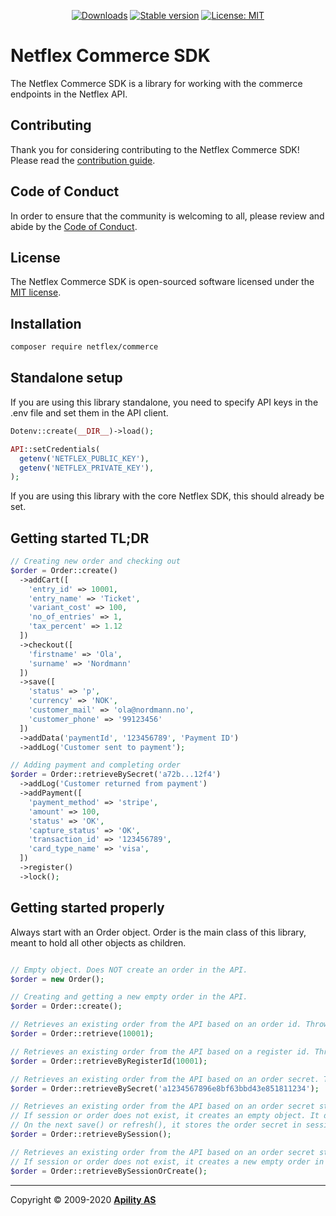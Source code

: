 <p align="center">
<a href="https://packagist.org/packages/netflex/commerce/stats"><img src="https://img.shields.io/packagist/dm/netflex/commerce" alt="Downloads"></a>
<a href="https://packagist.org/packages/netflex/commerce"><img src="https://img.shields.io/packagist/v/netflex/commerce?label=stable" alt="Stable version"></a>
<a href="https://opensource.org/licenses/MIT"><img src="https://img.shields.io/github/license/netflex-sdk/sdk.svg" alt="License: MIT"></a>
</p>

# Netflex Commerce SDK
The Netflex Commerce SDK is a library for working with the commerce endpoints in the Netflex API.

## Contributing
Thank you for considering contributing to the Netflex Commerce SDK! Please read the [contribution guide](CONTRIBUTING.md).

## Code of Conduct
In order to ensure that the community is welcoming to all, please review and abide by the [Code of Conduct](CODE_OF_CONDUCT.md).

## License
The Netflex Commerce SDK is open-sourced software licensed under the [MIT license](LICENSE).

## Installation

```bash
composer require netflex/commerce
```

## Standalone setup
If you are using this library standalone, you need to specify API keys in the .env file and set them in the API client.

```php
Dotenv::create(__DIR__)->load();

API::setCredentials(
  getenv('NETFLEX_PUBLIC_KEY'),
  getenv('NETFLEX_PRIVATE_KEY'),
);
```

If you are using this library with the core Netflex SDK, this should already be set.

## Getting started TL;DR
```php
// Creating new order and checking out
$order = Order::create()
  ->addCart([
    'entry_id' => 10001,
    'entry_name' => 'Ticket',
    'variant_cost' => 100,
    'no_of_entries' => 1,
    'tax_percent' => 1.12
  ])
  ->checkout([
    'firstname' => 'Ola',
    'surname' => 'Nordmann'
  ])
  ->save([
    'status' => 'p',
    'currency' => 'NOK',
    'customer_mail' => 'ola@nordmann.no',
    'customer_phone' => '99123456'
  ])
  ->addData('paymentId', '123456789', 'Payment ID')
  ->addLog('Customer sent to payment');

// Adding payment and completing order
$order = Order::retrieveBySecret('a72b...12f4')
  ->addLog('Customer returned from payment')
  ->addPayment([
    'payment_method' => 'stripe',
    'amount' => 100,
    'status' => 'OK',
    'capture_status' => 'OK',
    'transaction_id' => '123456789',
    'card_type_name' => 'visa',
  ])
  ->register()
  ->lock();
```

## Getting started properly
Always start with an Order object. Order is the main class of this library, meant to hold all other objects as children.

```php

// Empty object. Does NOT create an order in the API.
$order = new Order();

// Creating and getting a new empty order in the API.
$order = Order::create();

// Retrieves an existing order from the API based on an order id. Throws an exception if not found.
$order = Order::retrieve(10001);

// Retrieves an existing order from the API based on a register id. Throws an exception if not found.
$order = Order::retrieveByRegisterId(10001);

// Retrieves an existing order from the API based on an order secret. Throws an exception if not found.
$order = Order::retrieveBySecret('a1234567896e8bf63bbd43e851811234');

// Retrieves an existing order from the API based on an order secret stored in $_SESSION.
// If session or order does not exist, it creates an empty object. It does NOT create a new empty order in the API.
// On the next save() or refresh(), it stores the order secret in session.
$order = Order::retrieveBySession();

// Retrieves an existing order from the API based on an order secret stored in $_SESSION.
// If session or order does not exist, it creates a new empty order in the API and stores the order secret in session.
$order = Order::retrieveBySessionOrCreate();

```

<hr>

Copyright &copy; 2009-2020 **[Apility AS](https://apility.no)**
